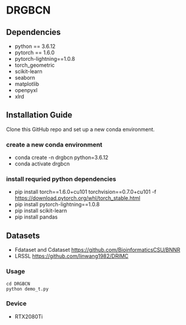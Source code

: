 # DRGBCN
## Dependencies
* python == 3.6.12
* pytorch == 1.6.0
* pytorch-lightning==1.0.8
* torch_geometric
* scikit-learn 
* seaborn
* matplotlib
* openpyxl
* xlrd

## Installation Guide
Clone this GitHub repo and set up a new conda environment.
### create a new conda environment
* conda create -n drgbcn python=3.6.12
* conda activate drgbcn
### install requried python dependencies
* pip install torch==1.6.0+cu101 torchvision==0.7.0+cu101 -f https://download.pytorch.org/whl/torch_stable.html
* pip install pytorch-lightning==1.0.8
* pip install scikit-learn
* pip install pandas


## Datasets
* Fdataset and Cdataset https://github.com/BioinformaticsCSU/BNNR
* LRSSL https://github.com/linwang1982/DRIMC

### Usage
```shell
cd DRGBCN
python demo_t.py
```
### Device
* RTX2080Ti
